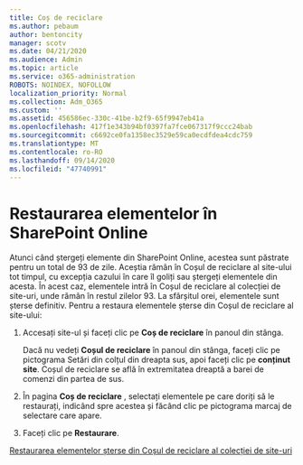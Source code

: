 ```yaml
---
title: Coș de reciclare
ms.author: pebaum
author: bentoncity
manager: scotv
ms.date: 04/21/2020
ms.audience: Admin
ms.topic: article
ms.service: o365-administration
ROBOTS: NOINDEX, NOFOLLOW
localization_priority: Normal
ms.collection: Adm_O365
ms.custom: ''
ms.assetid: 456586ec-330c-41be-b2f9-65f9947eb41a
ms.openlocfilehash: 417f1e343b94bf0397fa7fce067317f9ccc24bab
ms.sourcegitcommit: c6692ce0fa1358ec3529e59ca0ecdfdea4cdc759
ms.translationtype: MT
ms.contentlocale: ro-RO
ms.lasthandoff: 09/14/2020
ms.locfileid: "47740991"
---
```

# <a name="restore-items-in-sharepoint-online"></a>Restaurarea elementelor în SharePoint Online

Atunci când ștergeți elemente din SharePoint Online, acestea sunt păstrate pentru un total de 93 de zile. Aceștia rămân în Coșul de reciclare al site-ului tot timpul, cu excepția cazului în care îl goliți sau ștergeți elementele din acesta. În acest caz, elementele intră în Coșul de reciclare al colecției de site-uri, unde rămân în restul zilelor 93. La sfârșitul orei, elementele sunt șterse definitiv. Pentru a restaura elementele șterse din Coșul de reciclare al site-ului:
  
1. Accesați site-ul și faceți clic pe **Coș de reciclare** în panoul din stânga. 
    
    Dacă nu vedeți **Coșul de reciclare** în panoul din stânga, faceți clic pe pictograma Setări din colțul din dreapta sus, apoi faceți clic pe **conținut site**. Coșul de reciclare se află în extremitatea dreaptă a barei de comenzi din partea de sus.
    
2. În pagina **Coș de reciclare** , selectați elementele pe care doriți să le restaurați, indicând spre acestea și făcând clic pe pictograma marcaj de selectare care apare. 
    
3. Faceți clic pe **Restaurare**.
    
[Restaurarea elementelor șterse din Coșul de reciclare al colecției de site-uri](https://go.microsoft.com/fwlink/?linkid=866439)
  

